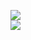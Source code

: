 [![](https://img.shields.io/badge/Made%20With-Github%20Spray-lightgrey.svg?style=for-the-badge&logo=github)](https://github.com/Annihil/github-spray#30)  
[![](https://i.imgur.com/2DrTn0Z.gif)](https://github.com/Annihil/github-spray)